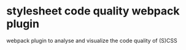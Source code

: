 # stylesheet code quality webpack plugin
webpack plugin to analyse and visualize the code quality of (S)CSS
